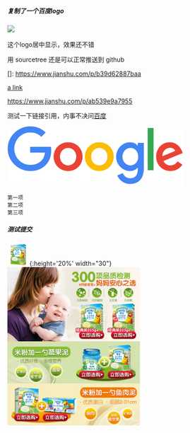 ##### 复制了一个百度logo

<img width='300' src='https://tva1.sinaimg.cn/large/006tNbRwly1garejx5yt2j30f0076dg4.jpg'/>

这个logo居中显示，效果还不错

用 sourcetree 还是可以正常推送到 github



[]: https://www.jianshu.com/p/b39d62887baa

[a link](https://www.jianshu.com/p/ab539e9a7955)

<https://www.jianshu.com/p/ab539e9a7955>



测试一下链接引用，内事不决问[百度][baidu]



[baidu]: http://baidu.com	"百度"
<img width='400' src='assets/googlelogo_color_272x92dp.png'/>




```
第一项
第二项
第三项
```

##### 测试提交

![small_1](assets/small_1-8636737.jpg){:height='20%' width="30"}
<img width='300' src='assets/detail_1.jpg' alt='辅食——果泥'>


